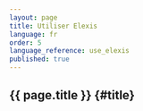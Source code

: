```yaml
---
layout: page
title: Utiliser Elexis 
language: fr 
order: 5 
language_reference: use_elexis 
published: true
---
```


{{ page.title }} {#title}
----------

